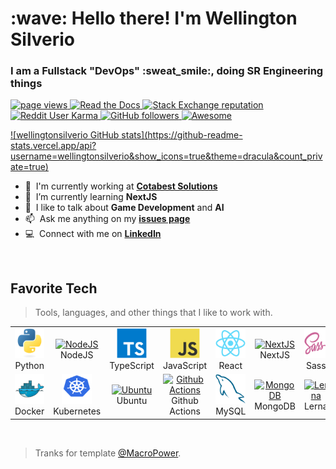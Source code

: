 <h1 align="left" id="wellingtonsilverio-title">:wave: Hello there! I'm Wellington Silverio</h1>
<h3 align="left">I am a Fullstack "DevOps" :sweat_smile:, doing SR Engineering things</h3>

<p align="left">
  <a href="https://github.com/wellingtonsilverio/wellingtonsilverio">
    <img src="https://komarev.com/ghpvc/?username=wellingtonsilverio" alt="page views" />
  </a>
  <a href="https://wellingtonsilverio.readthedocs.io/en/latest">
    <img alt="Read the Docs" src="https://img.shields.io/readthedocs/wellingtonsilverio?logo=read-the-docs">
  </a>
  <a href="https://stackoverflow.com/users/3753994">
    <img alt="Stack Exchange reputation" src="https://img.shields.io/stackexchange/stackoverflow/r/3753994?color=orange&label=reputation&logo=stackoverflow">
  </a>
  <a href="https://reddit.com/u/wellingtonsilverio">
    <img alt="Reddit User Karma" src="https://img.shields.io/reddit/user-karma/combined/wellingtonsilverio?label=karma&logo=reddit">
  </a>
  <a href="https://github.com/wellingtonsilverio?tab=followers">
    <img alt="GitHub followers" src="https://img.shields.io/github/followers/wellingtonsilverio?color=green&logo=github">
  </a>
  <a href="https://github.com/abhisheknaiidu/awesome-github-profile-readme">
    <img alt="Awesome" src="https://awesome.re/mentioned-badge.svg">
  </a>
</p>

<a href="#wellingtonsilverio-title">
  ![wellingtonsilverio GitHub stats](https://github-readme-stats.vercel.app/api?username=wellingtonsilverio&show_icons=true&theme=dracula&count_private=true)
</a>

- :office: &nbsp;I'm currently working at **[Cotabest Solutions]**
- :seedling: &nbsp;I’m currently learning **NextJS**
- :speech_balloon: &nbsp;I like to talk about **Game Development** and **AI**
- :mailbox: &nbsp;Ask me anything on my **[issues page]**
- :computer: &nbsp;Connect with me on **[LinkedIn]**

<br>

<h2 align="left" id="wellingtonsilverio-tech">Favorite Tech</h2>

> Tools, languages, and other things that I like to work with.

<table>
  <tr>
    <td align="center" width="96">
      <a href="#wellingtonsilverio-tech">
        <img src="./img/python-original.svg" width="48" height="48" alt="Python" />
      </a>
      <br>Python
    </td>
    <td align="center" width="96">
      <a href="#wellingtonsilverio-tech">
        <img src="https://user-images.githubusercontent.com/4727/38117885-69734bbc-336c-11e8-8653-86b0fa071896.png" width="48" height="48" alt="NodeJS" />
      </a>
      <br>NodeJS
    </td>
    <td align="center" width="96">
      <a href="#wellingtonsilverio-tech">
        <img src="./img/typescript-original.svg" width="48" height="48" alt="TypeScript" />
      </a>
      <br>TypeScript
    </td>
    <td align="center" width="96">
      <a href="#wellingtonsilverio-tech">
        <img src="./img/javascript-original.svg" width="48" height="48" alt="JavaScript" />
      </a>
      <br>JavaScript
    </td>
    <td align="center" width="96">
      <a href="#wellingtonsilverio-tech" >
        <img src="./img/react-original.svg" width="48" height="48" alt="React" />
      </a>
      <br>React
    </td>
    <td align="center" width="96">
      <a href="#wellingtonsilverio-tech">
        <img src="https://seeklogo.com/images/N/next-js-logo-8FCFF51DD2-seeklogo.com.png" width="48" height="48" alt="NextJS" />
      </a>
      <br>NextJS
    </td>
    <td align="center" width="96">
      <a href="#wellingtonsilverio-tech">
        <img src="./img/sass-original.svg" width="48" height="48" alt="Sass" />
      </a>
      <br>Sass
    </td>
  </tr>
  <tr>
    <td align="center" width="96"> 
      <a href="#wellingtonsilverio-tech" >
        <img src="./img/docker-original.svg" width="48" height="48" alt="Docker" />
      </a>
      <br>Docker
    </td>
    <td align="center" width="96">
      <a href="#wellingtonsilverio-tech" >
        <img src="https://raw.githubusercontent.com/cncf/artwork/master/projects/kubernetes/icon/color/kubernetes-icon-color.svg" width="48" height="48" alt="Kubernetes" />
      </a>
      <br>Kubernetes
    </td>
    <td align="center"  width="96">
      <a href="#wellingtonsilverio-tech">
        <img src="https://upload.wikimedia.org/wikipedia/commons/thumb/9/9e/UbuntuCoF.svg/2048px-UbuntuCoF.svg.png" width="48" height="48" alt="Ubuntu" />
      </a>
      <br>Ubuntu
    </td>
    <td align="center" width="96">
      <a href="#wellingtonsilverio-tech">
        <img src="https://avatars.githubusercontent.com/u/44036562?s=280&v=4" width="48" height="48" alt="Github Actions" />
      </a>
      <br>Github Actions
    </td>
    <td align="center"  width="96">
      <a href="#wellingtonsilverio-tech">
        <img src="./img/mysql-original.svg" width="48" height="48" alt="MySQL" />
      </a>
      <br>MySQL
    </td>
    <td align="center" width="96">
      <a href="#wellingtonsilverio-tech" >
        <img src="https://cdn.worldvectorlogo.com/logos/mongodb-icon-1.svg" width="48" height="48" alt="MongoDB" />
      </a>
      <br>MongoDB
    </td>
    <td align="center" width="96">
      <a href="#wellingtonsilverio-tech" >
        <img src="https://seeklogo.com/images/L/lerna-logo-D58BD795F6-seeklogo.com.png" width="48" height="48" alt="Lerna" />
      </a>
      <br>Lerna
    </td>
  </tr>
</table>

<br>

> Tranks for template [@MacroPower](https://github.com/MacroPower).

<!-- links -->

[Cotabest Solutions]: https://www.cotabest.com.br/ "Cotabest Home Page"
[issues page]: https://github.com/wellingtonsilverio/wellingtonsilverio/issues "wellingtonsilverio/issues"
[linkedin]: https://www.linkedin.com/in/wellington-silverio/ "Wellington Silverio LinkedIn"

